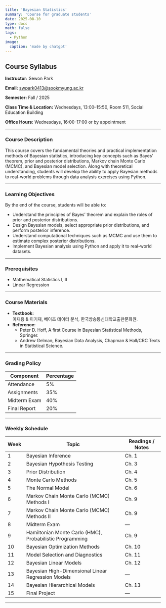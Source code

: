 ```yaml
---
title: 'Bayesian Statistics'
summary: 'Course for graduate students'
date: 2025-08-10
type: docs
math: false
tags:
  - Python
image:
  caption: 'made by chatgpt'
---
```

## Course Syllabus
**Instructor:** Sewon Park  

**Email:** swpark0413@sookmyung.ac.kr  

**Semester:** Fall / 2025

**Class Time & Location:** Wednesdays, 13:00–15:50, Room 511, Social Education Building

**Office Hours:** Wednesdays, 16:00-17:00 or by appointment

---

### Course Description
This course covers the fundamental theories and practical implementation methods of Bayesian statistics, introducing key concepts such as Bayes’ theorem, prior and posterior distributions, Markov chain Monte Carlo (MCMC), and Bayesian model selection. Along with theoretical understanding, students will develop the ability to apply Bayesian methods to real-world problems through data analysis exercises using Python.

---

### Learning Objectives
By the end of the course, students will be able to:
- Understand the principles of Bayes’ theorem and explain the roles of prior and posterior distributions.
- Design Bayesian models, select appropriate prior distributions, and perform posterior inference.
- Understand computational techniques such as MCMC and use them to estimate complex posterior distributions.
- Implement Bayesian analysis using Python and apply it to real-world datasets.

---

### Prerequisites
- Mathematical Statistics I, II
- Linear Regression

---

### Course Materials
- **Textbook:**  
  이재용 & 이기재, 베이즈 데이터 분석, 한국방송통신대학교출판문화원.
- **Reference:**  
  - Peter D. Hoff, A first Course in Bayesian Statistical Methods, Springer.
  - Andrew Gelman, Bayesian Data Analysis, Chapman & Hall/CRC Texts in Statistical Science.

---

### Grading Policy
| Component            | Percentage |
|----------------------|------------|
| Attendance           | 5%        |
| Assignments          | 35%        |
| Midterm Exam         | 40%        |
| Final Report          | 20%        |

---

### Weekly Schedule

| Week | Topic                         | Readings / Notes           |
|------|-------------------------------|----------------------------|
| 1 | Bayesian Inference | Ch. 1 |
| 2 | Bayesian Hypothesis Testing | Ch. 3 |
| 3 | Prior Distribution | Ch. 4 |
| 4 | Monte Carlo Methods | Ch. 5 |
| 5 | The Normal Model | Ch. 6 |
| 6 | Markov Chain Monte Carlo (MCMC) Methods I | Ch. 9  |
| 7 | Markov Chain Monte Carlo (MCMC) Methods II | Ch. 9 |
| 8 | Midterm Exam | — |
| 9 | Hamiltonian Monte Carlo (HMC), Probabilistic Programming | Ch. 9 |
| 10 | Bayesian Optimization Methods | Ch. 10 |
| 11 | Model Selection and Diagnostics | Ch. 11 |
| 12 | Bayesian Linear Models | Ch. 12 |
| 13 | Bayesian High-Dimensional Linear Regression Models  | — |
| 14 | Bayesian Hierarchical Models | Ch. 13 |
| 15 | Final Project | — |

---

<!-- ### Assignments
- **Assignment 1:** [Due Date], [Description]
- **Assignment 2:** [Due Date], [Description]
- ... -->
  


